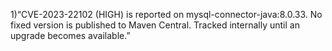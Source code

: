 1)“CVE-2023-22102 (HIGH) is reported on mysql-connector-java:8.0.33. No fixed version is published to Maven Central. Tracked internally until an upgrade becomes available.”